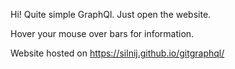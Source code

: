 Hi! Quite simple GraphQl.
Just open the website.

Hover your mouse over bars for information.

Website hosted on https://silnij.github.io/gitgraphql/